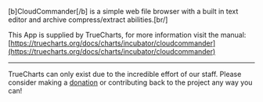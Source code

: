 [b]CloudCommander[/b] is a simple web file browser with a built in text editor and archive compress/extract abilities.[br/]


This App is supplied by TrueCharts, for more information visit the manual: [https://truecharts.org/docs/charts/incubator/cloudcommander](https://truecharts.org/docs/charts/incubator/cloudcommander)

---

TrueCharts can only exist due to the incredible effort of our staff.
Please consider making a [donation](https://truecharts.org/docs/about/sponsor) or contributing back to the project any way you can!
